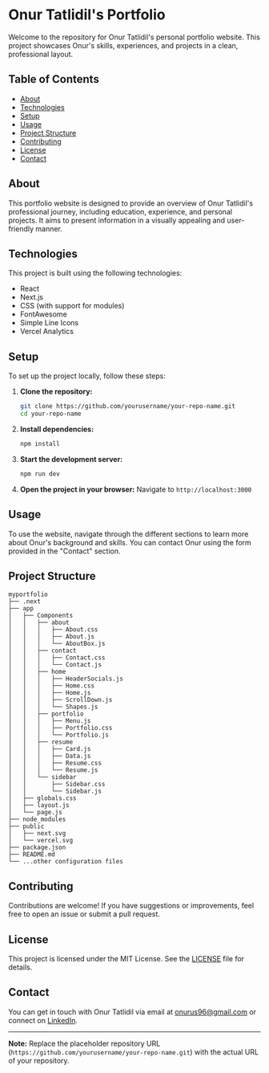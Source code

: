 # Onur Tatlidil's Portfolio

Welcome to the repository for Onur Tatlidil's personal portfolio website. This project showcases Onur's skills, experiences, and projects in a clean, professional layout.

## Table of Contents

- [About](#about)
- [Technologies](#technologies)
- [Setup](#setup)
- [Usage](#usage)
- [Project Structure](#project-structure)
- [Contributing](#contributing)
- [License](#license)
- [Contact](#contact)

## About

This portfolio website is designed to provide an overview of Onur Tatlidil's professional journey, including education, experience, and personal projects. It aims to present information in a visually appealing and user-friendly manner.

## Technologies

This project is built using the following technologies:

- React
- Next.js
- CSS (with support for modules)
- FontAwesome
- Simple Line Icons
- Vercel Analytics

## Setup

To set up the project locally, follow these steps:

1. **Clone the repository:**
   ```bash
   git clone https://github.com/yourusername/your-repo-name.git
   cd your-repo-name
   ```

2. **Install dependencies:**
   ```bash
   npm install
   ```

3. **Start the development server:**
   ```bash
   npm run dev
   ```

4. **Open the project in your browser:**
   Navigate to `http://localhost:3000`

## Usage

To use the website, navigate through the different sections to learn more about Onur's background and skills. You can contact Onur using the form provided in the "Contact" section.

## Project Structure

```
myportfolio
├── .next
├── app
│   ├── Components
│   │   ├── about
│   │   │   ├── About.css
│   │   │   ├── About.js
│   │   │   └── AboutBox.js
│   │   ├── contact
│   │   │   ├── Contact.css
│   │   │   └── Contact.js
│   │   ├── home
│   │   │   ├── HeaderSocials.js
│   │   │   ├── Home.css
│   │   │   ├── Home.js
│   │   │   ├── ScrollDown.js
│   │   │   └── Shapes.js
│   │   ├── portfolio
│   │   │   ├── Menu.js
│   │   │   ├── Portfolio.css
│   │   │   └── Portfolio.js
│   │   ├── resume
│   │   │   ├── Card.js
│   │   │   ├── Data.js
│   │   │   ├── Resume.css
│   │   │   └── Resume.js
│   │   └── sidebar
│   │       ├── Sidebar.css
│   │       └── Sidebar.js
│   ├── globals.css
│   ├── layout.js
│   └── page.js
├── node_modules
├── public
│   ├── next.svg
│   └── vercel.svg
├── package.json
├── README.md
└── ...other configuration files
```

## Contributing

Contributions are welcome! If you have suggestions or improvements, feel free to open an issue or submit a pull request.

## License

This project is licensed under the MIT License. See the [LICENSE](LICENSE) file for details.

## Contact

You can get in touch with Onur Tatlidil via email at [onurus96@gmail.com](mailto:onurus96@gmail.com) or connect on [LinkedIn](https://linkedin.com/in/onurtatlidil).

---

**Note:** Replace the placeholder repository URL (`https://github.com/yourusername/your-repo-name.git`) with the actual URL of your repository.
